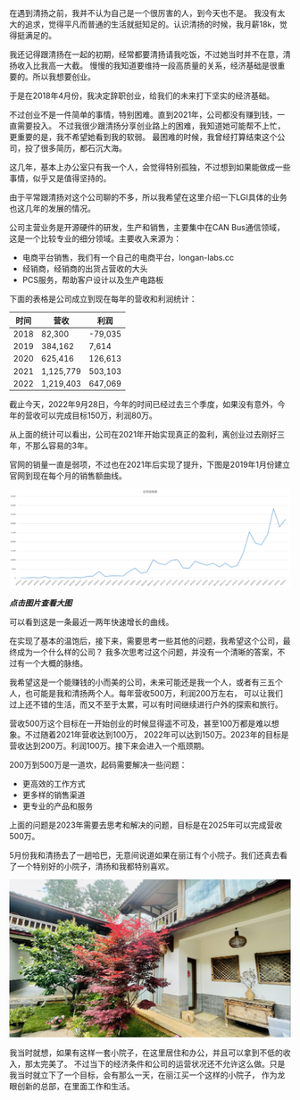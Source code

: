 在遇到清扬之前，我并不认为自己是一个很厉害的人，到今天也不是。 
我没有太大的追求，觉得平凡而普通的生活就挺知足的。认识清扬的时候，我月薪18k，觉得挺满足的。 

我还记得跟清扬在一起的初期，经常都要清扬请我吃饭，不过她当时并不在意，清扬收入比我高一大截。
慢慢的我知道要维持一段高质量的关系，经济基础是很重要的。所以我想要创业。 

于是在2018年4月份，我决定辞职创业，给我们的未来打下坚实的经济基础。 

不过创业不是一件简单的事情，特别困难。直到2021年，公司都没有赚到钱，一直需要投入。
不过我很少跟清扬分享创业路上的困难，我知道她可能帮不上忙，更重要的是，我不希望她看到我的软弱。
最困难的时候，我曾经打算结束这个公司，投了很多简历，都石沉大海。 

这几年，基本上办公室只有我一个人，会觉得特别孤独，不过想到如果能做成一些事情，似乎又是值得坚持的。

由于平常跟清扬对这个公司聊的不多，所以我希望在这里介绍一下LGI具体的业务也这几年的发展的情况。 

公司主营业务是开源硬件的研发，生产和销售，主要集中在CAN Bus通信领域，这是一个比较专业的细分领域。主要收入来源为：

* 电商平台销售，我们有一个自己的电商平台，longan-labs.cc
* 经销商，经销商的出货占营收的大头
* PCS服务，帮助客户设计以及生产电路板

下面的表格是公司成立到现在每年的营收和利润统计：

|时间|营收|利润|
|----|----|----|
|2018|82,300|-79,035|
|2019|384,162|7,614|
|2020|625,416|126,613|
|2021|1,125,779|503,103|
|2022|1,219,403|647,069|

截止今天，2022年9月28日，今年的时间已经过去三个季度，如果没有意外，今年的营收可以完成目标150万，利润80万。

从上面的统计可以看出，公司在2021年开始实现真正的盈利，离创业过去刚好三年，不那么容易的3年。 

官网的销量一直是弱项，不过也在2021年后实现了提升，下图是2019年1月份建立官网到现在每个月的销售额曲线。

[![](https://raw.githubusercontent.com/helloqingyang/mkdocs/main/docs/images/Others/sales_website.png)](https://raw.githubusercontent.com/helloqingyang/mkdocs/main/docs/images/Others/sales_website.png)

***点击图片查看大图***

可以看到这是一条最近一两年快速增长的曲线。 

在实现了基本的温饱后，接下来，需要思考一些其他的问题，我希望这个公司，最终成为一个什么样的公司？
我多次思考过这个问题，并没有一个清晰的答案，不过有一个大概的脉络。 

我希望这是一个能赚钱的小而美的公司，未来可能还是我一个人，或者有三五个人，也可能是我和清扬两个人。每年营收500万，利润200万左右，
可以让我们过上还不错的生活，而又不至于太累，可以有时间继续进行户外的探索和旅行。

营收500万这个目标在一开始创业的时候显得遥不可及，甚至100万都是难以想象。不过随着2021年营收达到100万，
2022年可以达到150万。2023年的目标是营收达到200万。利润100万。接下来会进入一个瓶颈期。

200万到500万是一道坎，起码需要解决一些问题：

* 更高效的工作方式
* 更多样的销售渠道
* 更专业的产品和服务

上面的问题是2023年需要去思考和解决的问题，目标是在2025年可以完成营收500万。

5月份我和清扬去了一趟哈巴，无意间说道如果在丽江有个小院子。我们还真去看了一个特别好的小院子，清扬和我都特别喜欢。

![](https://raw.githubusercontent.com/helloqingyang/mkdocs/main/docs/images/Others/lijiangxiaoyuanzi.jpg)

我当时就想，如果有这样一套小院子，在这里居住和办公，并且可以拿到不低的收入，那太完美了。
不过当下的经济条件和公司的运营状况还不允许这么做。只是我当时就立下了一个目标，会有那么一天，在丽江买一个这样的小院子，
作为龙眼创新的总部，在里面工作和生活。 






